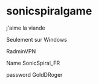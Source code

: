 # sonicspiralgame
j'aime la viande


Seulement sur Windows

RadminVPN

Name SonicSpiral_FR

password GoldDRoger
